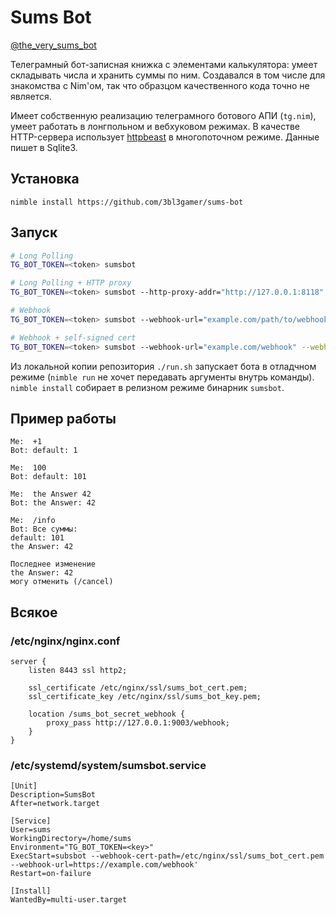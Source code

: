 # Sums Bot

[@the_very_sums_bot](https://t.me/the_very_sums_bot)

Телеграмный бот-записная книжка с элементами калькулятора: умеет складывать числа и хранить суммы по ним. Создавался в том числе для знакомства с Nim'ом, так что образцом качественного кода точно не является.

Имеет собственную реализацию телеграмного ботового АПИ (`tg.nim`), умеет работать в лонгпольном и вебхуковом режимах. В качестве HTTP-сервера использует [httpbeast](https://github.com/dom96/httpbeast) в многопоточном режиме. Данные пишет в Sqlite3.

## Установка

`nimble install https://github.com/3bl3gamer/sums-bot`

## Запуск

```bash
# Long Polling
TG_BOT_TOKEN=<token> sumsbot

# Long Polling + HTTP proxy
TG_BOT_TOKEN=<token> sumsbot --http-proxy-addr="http://127.0.0.1:8118"

# Webhook
TG_BOT_TOKEN=<token> sumsbot --webhook-url="example.com/path/to/webhook"

# Webhook + self-signed cert
TG_BOT_TOKEN=<token> sumsbot --webhook-url="example.com/webhook" --webhook-cert-path="path/to/cert.pem"
```

Из локальной копии репозитория `./run.sh` запускает бота в отладчном режиме (`nimble run` не хочет передавать аргументы внутрь команды). `nimble install` собирает в релизном режиме бинарник `sumsbot`.

## Пример работы
```
Me:  +1
Bot: default: 1

Me:  100
Bot: default: 101

Me:  the Answer 42
Bot: the Answer: 42

Me:  /info
Bot: Все суммы:
default: 101
the Answer: 42

Последнее изменение
the Answer: 42
могу отменить (/cancel)
```

## Всякое

### /etc/nginx/nginx.conf
```
server {
    listen 8443 ssl http2;

    ssl_certificate /etc/nginx/ssl/sums_bot_cert.pem;
    ssl_certificate_key /etc/nginx/ssl/sums_bot_key.pem;

    location /sums_bot_secret_webhook {
        proxy_pass http://127.0.0.1:9003/webhook;
    }
}
```

### /etc/systemd/system/sumsbot.service
```
[Unit]
Description=SumsBot
After=network.target

[Service]
User=sums
WorkingDirectory=/home/sums
Environment="TG_BOT_TOKEN=<key>"
ExecStart=subsbot --webhook-cert-path=/etc/nginx/ssl/sums_bot_cert.pem --webhook-url=https://example.com/webhook'
Restart=on-failure

[Install]
WantedBy=multi-user.target
```
